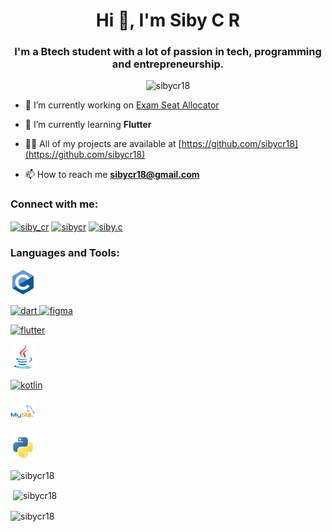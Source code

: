 <h1 align="center">Hi 👋, I'm Siby C R</h1>
<h3 align="center">I'm a Btech student with a lot of passion in tech, programming and entrepreneurship.</h3>

<p align="center"> <img src="https://komarev.com/ghpvc/?username=sibycr18&label=Profile%20views&color=4ac41c&style=flat" alt="sibycr18" /> </p>

- 🔭 I’m currently working on [Exam Seat Allocator](https://github.com/Govind-S-B/ExamHall-SeatAllocator)

- 🌱 I’m currently learning **Flutter**

- 👨‍💻 All of my projects are available at [https://github.com/sibycr18](https://github.com/sibycr18)

- 📫 How to reach me **sibycr18@gmail.com**

<h3 align="left">Connect with me:</h3>
<p align="left">
<a href="https://twitter.com/siby_cr" target="blank"><img align="center" src="https://raw.githubusercontent.com/rahuldkjain/github-profile-readme-generator/master/src/images/icons/Social/twitter.svg" alt="siby_cr" height="30" width="40" /></a>
<a href="https://linkedin.com/in/sibycr" target="blank"><img align="center" src="https://raw.githubusercontent.com/rahuldkjain/github-profile-readme-generator/master/src/images/icons/Social/linked-in-alt.svg" alt="sibycr" height="30" width="40" /></a>
<a href="https://instagram.com/siby.c" target="blank"><img align="center" src="https://raw.githubusercontent.com/rahuldkjain/github-profile-readme-generator/master/src/images/icons/Social/instagram.svg" alt="siby.c" height="30" width="40" /></a>
</p>


<h3 align="left">Languages and Tools:</h3>

<p align="left">
<a href="https://www.cprogramming.com/" target="_blank" rel="noreferrer"> <img src="https://raw.githubusercontent.com/devicons/devicon/master/icons/c/c-original.svg" alt="c" width="40" height="40"/> </a>

<a href="https://dart.dev" target="_blank" rel="noreferrer"> <img src="https://www.vectorlogo.zone/logos/dartlang/dartlang-icon.svg" alt="dart" width="40" height="40"/> </a> <a href="https://www.figma.com/" target="_blank" rel="noreferrer"> <img src="https://www.vectorlogo.zone/logos/figma/figma-icon.svg" alt="figma" width="40" height="40"/> </a>

<a href="https://flutter.dev" target="_blank" rel="noreferrer"> <img src="https://www.vectorlogo.zone/logos/flutterio/flutterio-icon.svg" alt="flutter" width="40" height="40"/> </a>

<a href="https://www.java.com" target="_blank" rel="noreferrer"> <img src="https://raw.githubusercontent.com/devicons/devicon/master/icons/java/java-original.svg" alt="java" width="40" height="40"/> </a>

<a href="https://kotlinlang.org" target="_blank" rel="noreferrer"> <img src="https://www.vectorlogo.zone/logos/kotlinlang/kotlinlang-icon.svg" alt="kotlin" width="40" height="40"/> </a>

<a href="https://www.mysql.com/" target="_blank" rel="noreferrer"> <img src="https://raw.githubusercontent.com/devicons/devicon/master/icons/mysql/mysql-original-wordmark.svg" alt="mysql" width="40" height="40"/> </a>

<a href="https://www.python.org" target="_blank" rel="noreferrer"> <img src="https://raw.githubusercontent.com/devicons/devicon/master/icons/python/python-original.svg" alt="python" width="40" height="40"/> </a>
</p>


<!-- <p> -->
<img align="left" src="https://github-readme-stats.vercel.app/api/top-langs?username=sibycr18&show_icons=true&theme=radical&locale=en&layout=compact" alt="sibycr18" />
<br />
<!-- </p> -->

<p>&nbsp;<img align="center" src="https://github-readme-stats.vercel.app/api?username=sibycr18&show_icons=true&theme=radical&locale=en" alt="sibycr18" /></p>

<p><img align="center" src="https://github-readme-streak-stats.herokuapp.com/?user=sibycr18&theme=radical" alt="sibycr18" /></p>




<!-- ![Siby's github stats](https://github-readme-stats.vercel.app/api?username=sibycr18&show_icons=true&theme=radical&hide_border=false) -->
<!-- <br><br> -->
<!-- ![Profile views](https://gpvc.arturio.dev/sibycr18) -->